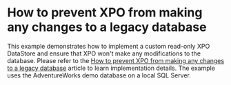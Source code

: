 # How to prevent XPO from making any changes to a legacy database


<p>This example demonstrates how to implement a custom read-only XPO DataStore and ensure that XPO won't make any modifications to the database. Please refer to the <a href="https://www.devexpress.com/Support/Center/p/A2958">How to prevent XPO from making any changes to a legacy database</a> article to learn implementation details. The example uses the AdventureWorks demo database on a local SQL Server.</p>

<br/>


